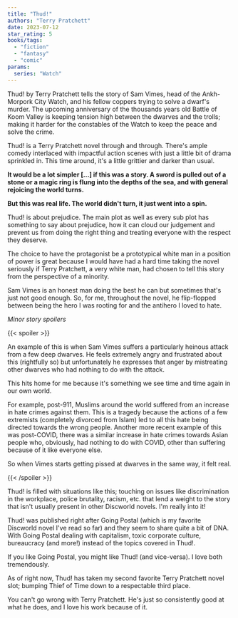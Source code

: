 ```yaml
---
title: "Thud!"
authors: "Terry Pratchett"
date: 2023-07-12
star_rating: 5
books/tags:
  - "fiction"
  - "fantasy"
  - "comic"
params:
  series: "Watch"
---
```


Thud! by Terry Pratchett tells the story of Sam Vimes, head of the Ankh-Morpork
City Watch, and his fellow coppers trying to solve a dwarf's murder. The
upcoming anniversary of the thousands years old Battle of Koom Valley is keeping
tension high between the dwarves and the trolls; making it harder for the
constables of the Watch to keep the peace and solve the crime.

Thud! is a Terry Pratchett novel through and through. There's ample comedy
interlaced with impactful action scenes with just a little bit of drama
sprinkled in. This time around, it's a little grittier and darker than usual.

<!--more-->

**It would be a lot simpler [...] if this was a story. A sword is pulled out of
a stone or a magic ring is flung into the depths of the sea, and with general
rejoicing the world turns.**

**But this was real life. The world didn't turn, it just went into a spin.**

Thud! is about prejudice. The main plot as well as every sub plot has something
to say about prejudice, how it can cloud our judgement and prevent us from doing
the right thing and treating everyone with the respect they deserve.

The choice to have the protagonist be a prototypical white man in a position of
power is great because I would have had a hard time taking the novel seriously
if Terry Pratchett, a very white man, had chosen to tell this story from the
perspective of a minority.

Sam Vimes is an honest man doing the best he can but sometimes that's just not
good enough. So, for me, throughout the novel, he flip-flopped between being the
hero I was rooting for and the antihero I loved to hate.

_Minor story spoilers_

{{< spoiler >}}

An example of this is when Sam Vimes suffers a particularly heinous attack from
a few deep dwarves. He feels extremely angry and frustrated about this
(rightfully so) but unfortunately he expresses that anger by mistreating other
dwarves who had nothing to do with the attack.

This hits home for me because it's something we see time and time again in our
own world.

For example, post-911, Muslims around the world suffered from an increase in
hate crimes against them. This is a tragedy because the actions of a few
extremists (completely divorced from Islam) led to all this hate being directed
towards the wrong people. Another more recent example of this was post-COVID,
there was a similar increase in hate crimes towards Asian people who, obviously,
had nothing to do with COVID, other than suffering because of it like everyone
else.

So when Vimes starts getting pissed at dwarves in the same way, it felt real.

{{< /spoiler >}}

Thud! is filled with situations like this; touching on issues like
discrimination in the workplace, police brutality, racism, etc. that lend a
weight to the story that isn't usually present in other Discworld novels. I'm
really into it!

Thud! was published right after Going Postal (which is my favorite Discworld
novel I've read so far) and they seem to share quite a bit of DNA. With Going
Postal dealing with capitalism, toxic corporate culture, bureaucracy (and more!)
instead of the topics covered in Thud!.

If you like Going Postal, you might like Thud! (and vice-versa). I love both
tremendously.

As of right now, Thud! has taken my second favorite Terry Pratchett novel slot;
bumping Thief of Time down to a respectable third place.

You can't go wrong with Terry Pratchett. He's just so consistently good at what
he does, and I love his work because of it.

